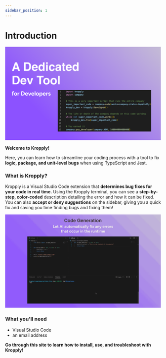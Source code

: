 ```yaml
---
sidebar_position: 1
---
```


# Introduction

![Summary](static/img/SummaryArtboard.png)

**Welcome to Kropply!**

Here, you can learn how to streamline your coding process with a tool to fix **logic, package, and unit-level bugs** when using TypeScript and Jest.

### What is Kropply?

Kropply is a Visual Studio Code extension that **determines bug fixes for your code in real time.** Using the Kropply terminal, you can see a **step-by-step, color-coded** description detailing the error and how it can be fixed. You can also **accept or deny suggestions** on the sidebar, giving you a quick fix and saving you time finding bugs and fixing them!

![Terminal](static/img/GenerateCodeArtboardOptimized.gif)

### What you'll need

- Visual Studio Code
- an email address

**Go through this site to learn how to install, use, and troubleshoot with Kropply!**

